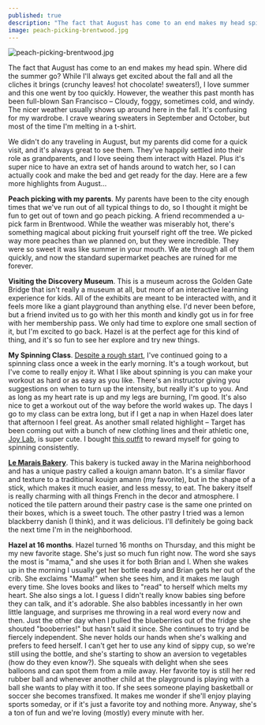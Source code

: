 ```yaml
---
published: true
description: "The fact that August has come to an end makes my head spin. Where did the summer go? While I'll always get excited about the fall and all the cliches it brings (crunchy leaves! hot chocolate! sweaters!), I love summer and this one went by too quickly. However, the weather this past month has been full-blown San Francisco –\_Cloudy, foggy, sometimes cold, and windy. The nicer weather usually shows up around here in the fall. It's confusing for my wardrobe. I crave wearing sweaters in September and October, but most of the time I'm melting in a t-shirt."
image: peach-picking-brentwood.jpg
---
```

![peach-picking-brentwood.jpg]({{site.baseurl}}/img/peach-picking-brentwood.jpg)

The fact that August has come to an end makes my head spin. Where did the summer go? While I'll always get excited about the fall and all the cliches it brings (crunchy leaves! hot chocolate! sweaters!), I love summer and this one went by too quickly. However, the weather this past month has been full-blown San Francisco – Cloudy, foggy, sometimes cold, and windy. The nicer weather usually shows up around here in the fall. It's confusing for my wardrobe. I crave wearing sweaters in September and October, but most of the time I'm melting in a t-shirt. 

We didn't do any traveling in August, but my parents did come for a quick visit, and it's always great to see them. They've happily settled into their role as grandparents, and I love seeing them interact with Hazel. Plus it's super nice to have an extra set of hands around to watch her, so I can actually cook and make the bed and get ready for the day. Here are a few more highlights from August...

**Peach picking with my parents**. My parents have been to the city enough times that we've run out of all typical things to do, so I thought it might be fun to get out of town and go peach picking. A friend recommended a u-pick farm in Brentwood. While the weather was miserably hot, there's something magical about picking fruit yourself right off the tree. We picked way more peaches than we planned on, but they were incredible. They were so sweet it was like summer in your mouth. We ate through all of them quickly, and now the standard supermarket peaches are ruined for me forever. 

**Visiting the Discovery Museum**. This is a museum across the Golden Gate Bridge that isn't really a museum at all, but more of an interactive learning experience for kids. All of the exhibits are meant to be interacted with, and it feels more like a giant playground than anything else. I'd never been before, but a friend invited us to go with her this month and kindly got us in for free with her membership pass. We only had time to explore one small section of it, but I'm excited to go back. Hazel is at the perfect age for this kind of thing, and it's so fun to see her explore and try new things. 

**My Spinning Class**. [Despite a rough start](https://redletterdayblog.com/An-Embarassing-Story-And-Trying-New-Things), I've continued going to a spinning class once a week in the early morning. It's a tough workout, but I've come to really enjoy it. What I like about spinning is you can make your workout as hard or as easy as you like. There's an instructor giving you suggestions on when to turn up the intensity, but really it's up to you. And as long as my heart rate is up and my legs are burning, I'm good. It's also nice to get a workout out of the way before the world wakes up. The days I go to my class can be extra long, but if I get a nap in when Hazel does later that afternoon I feel great. As another small related highlight – Target has been coming out with a bunch of new clothing lines and their athletic one, [Joy Lab](https://www.target.com/c/joylab/-/N-gm6h4#?lnk=snav_rd_joy_lab), is super cute. I bought [this outfit](https://www.target.com/p/women-s-high-neck-long-line-bra-crop-top-joylab-153/-/A-53465378?preselect=53399624#lnk=sametab) to reward myself for going to spinning consistently. 

**[Le Marais Bakery](http://www.lemaraisbakery.com/)**. This bakery is tucked away in the Marina neighborhood and has a unique pastry called a kouign amann baton. It's a similar flavor and texture to a traditional kouign amann (my favorite), but in the shape of a stick, which makes it much easier, and less messy, to eat. The bakery itself is really charming with all things French in the decor and atmosphere. I noticed the tile pattern around their pastry case is the same one printed on their boxes, which is a sweet touch. The other pastry I tried was a lemon blackberry danish (I think), and it was delicious. I'll definitely be going back the next time I'm in the neighborhood. 

**Hazel at 16 months**. Hazel turned 16 months on Thursday, and this might be my new favorite stage. She's just so much fun right now. The word she says the most is "mama," and she uses it for both Brian and I. When she wakes up in the morning I usually get her bottle ready and Brian gets her out of the crib. She exclaims "Mama!" when she sees him, and it makes me laugh every time. She loves books and likes to "read" to herself which melts my heart. She also sings a lot. I guess I didn't really know babies sing before they can talk, and it's adorable. She also babbles incessantly in her own little language, and surprises me throwing in a real word every now and then. Just the other day when I pulled the blueberries out of the fridge she shouted "booberries!" but hasn't said it since. She continues to try and be fiercely independent. She never holds our hands when she's walking and prefers to feed herself. I can't get her to use any kind of sippy cup, so we're still using the bottle, and she's starting to show an aversion to vegetables (how do they even know?). She squeals with delight when she sees balloons and can spot them from a mile away. Her favorite toy is still her red rubber ball and whenever another child at the playground is playing with a ball she wants to play with it too. If she sees someone playing basketball or soccer she becomes transfixed. It makes me wonder if she'll enjoy playing sports someday, or if it's just a favorite toy and nothing more. Anyway, she's a ton of fun and we're loving (mostly) every minute with her.
